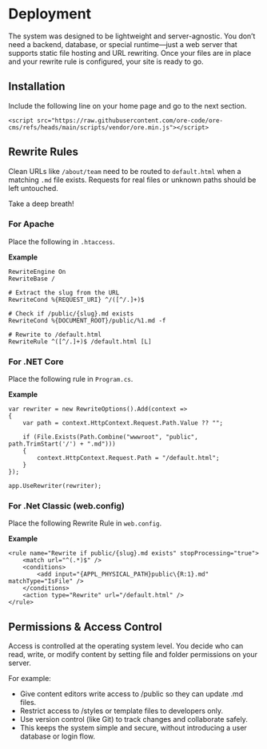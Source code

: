 # Deployment

The system was designed to be lightweight and server-agnostic. You don’t need a backend, database, or special runtime—just a web server that supports static file hosting and URL rewriting. Once your files are in place and your rewrite rule is configured, your site is ready to go.

## Installation

Include the following line on your home page and go to the next section.

	<script src="https://raw.githubusercontent.com/ore-code/ore-cms/refs/heads/main/scripts/vendor/ore.min.js"></script>

 
## Rewrite Rules

Clean URLs like `/about/team` need to be routed to `default.html` when a matching `.md` file exists. Requests for real files or unknown paths should be left untouched.

Take a deep breath!

### For Apache

Place the following in `.htaccess`.

**Example**

	RewriteEngine On
	RewriteBase /

	# Extract the slug from the URL
	RewriteCond %{REQUEST_URI} ^/([^/.]+)$

	# Check if /public/{slug}.md exists
	RewriteCond %{DOCUMENT_ROOT}/public/%1.md -f

	# Rewrite to /default.html
	RewriteRule ^([^/.]+)$ /default.html [L]

### For .NET Core

Place the following rule in `Program.cs`.

**Example**

 	var rewriter = new RewriteOptions().Add(context =>
	{
		var path = context.HttpContext.Request.Path.Value ?? "";

		if (File.Exists(Path.Combine("wwwroot", "public", path.TrimStart('/') + ".md")))
		{
			context.HttpContext.Request.Path = "/default.html";
		}
	});
	
	app.UseRewriter(rewriter);

### For .Net Classic (web.config)

Place the following Rewrite Rule in `web.config`.

**Example**

	<rule name="Rewrite if public/{slug}.md exists" stopProcessing="true">
		<match url="^(.*)$" />
		<conditions>
			<add input="{APPL_PHYSICAL_PATH}public\{R:1}.md" matchType="IsFile" />
		</conditions>
		<action type="Rewrite" url="/default.html" />
	</rule>
 
## Permissions & Access Control

Access is controlled at the operating system level. You decide who can read, write, or modify content by setting file and folder permissions on your server.

For example:

- Give content editors write access to /public so they can update .md files.
- Restrict access to /styles or template files to developers only.
- Use version control (like Git) to track changes and collaborate safely.
- This keeps the system simple and secure, without introducing a user database or login flow.